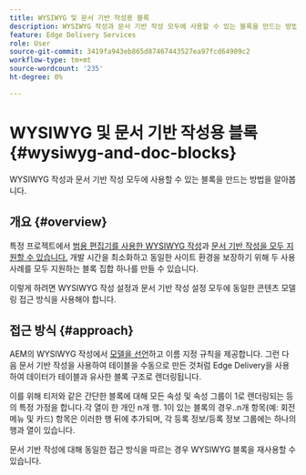 ```yaml
---
title: WYSIWYG 및 문서 기반 작성용 블록
description: WYSIWYG 작성과 문서 기반 작성 모두에 사용할 수 있는 블록을 만드는 방법을 알아봅니다.
feature: Edge Delivery Services
role: User
source-git-commit: 3419fa943eb865d87467443527ea97fcd64909c2
workflow-type: tm+mt
source-wordcount: '235'
ht-degree: 0%

---
```



# WYSIWYG 및 문서 기반 작성용 블록 {#wysiwyg-and-doc-blocks}

WYSIWYG 작성과 문서 기반 작성 모두에 사용할 수 있는 블록을 만드는 방법을 알아봅니다.

## 개요 {#overview}

특정 프로젝트에서 [범용 편집기를 사용한 WYSIWYG 작성](/help/edge/wysiwyg-authoring/authoring.md)과 [문서 기반 작성을 모두 지원할 수 있습니다.](/help/edge/docs/authoring.md) 개발 시간을 최소화하고 동일한 사이트 환경을 보장하기 위해 두 사용 사례를 모두 지원하는 블록 집합 하나를 만들 수 있습니다.

이렇게 하려면 WYSIWYG 작성 설정과 문서 기반 작성 설정 모두에 동일한 콘텐츠 모델링 접근 방식을 사용해야 합니다.

## 접근 방식 {#approach}

AEM의 WYSIWYG 작성에서 [모델을 선언](/help/edge/wysiwyg-authoring/content-modeling.md)하고 이름 지정 규칙을 제공합니다. 그런 다음 문서 기반 작성을 사용하여 테이블을 수동으로 만든 것처럼 Edge Delivery을 사용하여 데이터가 테이블과 유사한 블록 구조로 렌더링됩니다.

이를 위해 티저와 같은 간단한 블록에 대해 모든 속성 및 속성 그룹이 1로 렌더링되는 등의 특정 가정을 합니다.각 열이 한 개인 n개 행. 1이 있는 블록의 경우..n개 항목(예: 회전 메뉴 및 카드) 항목은 이러한 행 뒤에 추가되며, 각 등록 정보/등록 정보 그룹에는 하나의 행과 열이 있습니다.

문서 기반 작성에 대해 동일한 접근 방식을 따르는 경우 WYSIWYG 블록을 재사용할 수 있습니다.
